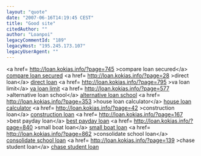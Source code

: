 ```yaml
---
layout: "quote"
date: "2007-06-16T14:19:45 CEST"
title: "Good site"
citedAuthor: ""
author: "Loanpoi"
legacyCommentId: "189"
legacyHost: "195.245.173.107"
legacyUserAgent: ""
---
```


&lt;a href= http://loan.kokias.info/?page=745 &gt;compare loan secured&lt;/a&gt;  <a href="https://web.archive.org/web/20071123154508/http://loan.kokias.info/?page=745">compare loan secured</a>  &lt;a href= http://loan.kokias.info/?page=28 &gt;direct loan&lt;/a&gt;  <a href="https://web.archive.org/web/20071123154508/http://loan.kokias.info/?page=28">direct loan</a>  &lt;a href= http://loan.kokias.info/?page=795 &gt;va loan limit&lt;/a&gt;  <a href="https://web.archive.org/web/20071123154508/http://loan.kokias.info/?page=795">va loan limit</a>  &lt;a href= http://loan.kokias.info/?page=577 &gt;alternative loan school&lt;/a&gt;  <a href="https://web.archive.org/web/20071123154508/http://loan.kokias.info/?page=577">alternative loan school</a>  &lt;a href= http://loan.kokias.info/?page=353 &gt;house loan calculator&lt;/a&gt;  <a href="https://web.archive.org/web/20071123154508/http://loan.kokias.info/?page=353">house loan calculator</a>  &lt;a href= http://loan.kokias.info/?page=42 &gt;construction loan&lt;/a&gt;  <a href="https://web.archive.org/web/20071123154508/http://loan.kokias.info/?page=42">construction loan</a>  &lt;a href= http://loan.kokias.info/?page=167 &gt;best payday loan&lt;/a&gt;  <a href="https://web.archive.org/web/20071123154508/http://loan.kokias.info/?page=167">best payday loan</a>  &lt;a href= http://loan.kokias.info/?page=840 &gt;small boat loan&lt;/a&gt;  <a href="https://web.archive.org/web/20071123154508/http://loan.kokias.info/?page=840">small boat loan</a>  &lt;a href= http://loan.kokias.info/?page=862 &gt;consolidate school loan&lt;/a&gt;  <a href="https://web.archive.org/web/20071123154508/http://loan.kokias.info/?page=862">consolidate school loan</a>  &lt;a href= http://loan.kokias.info/?page=139 &gt;chase student loan&lt;/a&gt;  <a href="https://web.archive.org/web/20071123154508/http://loan.kokias.info/?page=139">chase student loan</a>